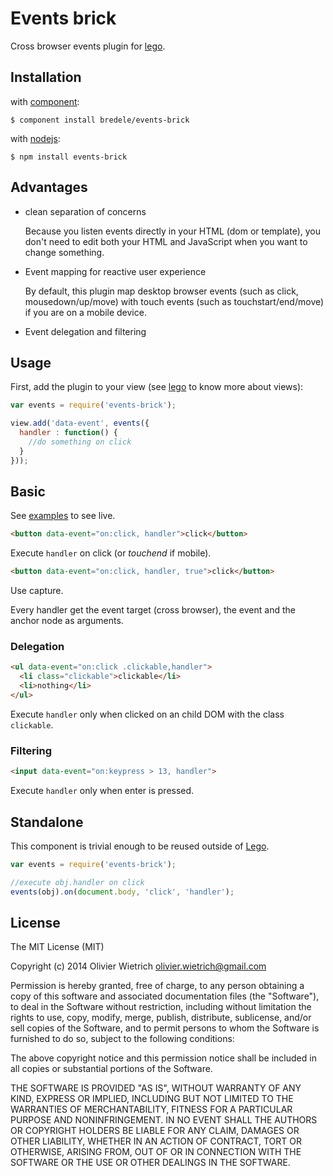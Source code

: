 # Events brick

  Cross browser events plugin for [lego](http://github.com/bredele/lego). 

## Installation

with [component](http://github.com/component/component):

    $ component install bredele/events-brick

with [nodejs](http://nodejs.org):

    $ npm install events-brick

## Advantages

  - clean separation of concerns

  	Because you listen events directly in your HTML (dom or template), 
		you don't need to edit both your HTML and JavaScript when you want 
		to change something.

  - Event mapping for reactive user experience

  	By default, this plugin map desktop browser events (such as click, 
		mousedown/up/move) with touch events (such as touchstart/end/move) 
		if you are on a mobile device.

  - Event delegation and filtering


## Usage

First, add the plugin to your view (see [lego](http://github.com/bredele/lego) to know more about views):


```js
var events = require('events-brick');

view.add('data-event', events({
  handler : function() {
    //do something on click
  }
}));

```

## Basic

See [examples](https://github.com/bredele/events-brick/tree/master/test) to see live.

```html
<button data-event="on:click, handler">click</button>
```

  Execute `handler` on click (or *touchend* if mobile).

```html
<button data-event="on:click, handler, true">click</button>
```

  Use capture.

Every handler get the event target (cross browser), the event and the anchor node as arguments.

### Delegation

```html
<ul data-event="on:click .clickable,handler">
  <li class="clickable">clickable</li>
  <li>nothing</li>
</ul>
```

  Execute `handler` only when clicked on an child DOM with the class `clickable`.

### Filtering

```html
<input data-event="on:keypress > 13, handler">
```

  Execute `handler` only when enter is pressed.


## Standalone

This component is trivial enough to be reused outside of [Lego](http://github.com/bredele/lego).

```js
var events = require('events-brick');

//execute obj.handler on click
events(obj).on(document.body, 'click', 'handler');

```

## License

  The MIT License (MIT)

Copyright (c) 2014 Olivier Wietrich <olivier.wietrich@gmail.com>

Permission is hereby granted, free of charge, to any person obtaining a copy of this software and associated documentation files (the "Software"), to deal in the Software without restriction, including without limitation the rights to use, copy, modify, merge, publish, distribute, sublicense, and/or sell copies of the Software, and to permit persons to whom the Software is furnished to do so, subject to the following conditions:

The above copyright notice and this permission notice shall be included in all copies or substantial portions of the Software.

THE SOFTWARE IS PROVIDED "AS IS", WITHOUT WARRANTY OF ANY KIND, EXPRESS OR IMPLIED, INCLUDING BUT NOT LIMITED TO THE WARRANTIES OF MERCHANTABILITY, FITNESS FOR A PARTICULAR PURPOSE AND NONINFRINGEMENT. IN NO EVENT SHALL THE AUTHORS OR COPYRIGHT HOLDERS BE LIABLE FOR ANY CLAIM, DAMAGES OR OTHER LIABILITY, WHETHER IN AN ACTION OF CONTRACT, TORT OR OTHERWISE, ARISING FROM, OUT OF OR IN CONNECTION WITH THE SOFTWARE OR THE USE OR OTHER DEALINGS IN THE SOFTWARE.
